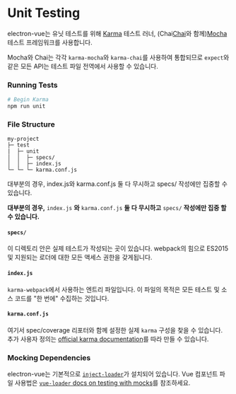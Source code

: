 # Unit Testing

electron-vue는 유닛 테스트를 위해 [Karma](https://karma-runner.github.io/1.0/index.html) 테스트 러너, \(Chai[Chai](http://chaijs.com/)와 함께\)[Mocha](https://mochajs.org/) 테스트 프레임워크를 사용합니다.

Mocha와 Chai는 각각 `karma-mocha`와 `karma-chai`를 사용하여 통합되므로 `expect`와 같은 모든 API는 테스트 파일 전역에서 사용할 수 있습니다.

### Running Tests

```bash
# Begin Karma
npm run unit
```

### File Structure

```
my-project
├─ test
|  ├─ unit
│  │  ├─ specs/
│  │  ├─ index.js
└─ └─ └─ karma.conf.js
```

대부분의 경우, index.js와 karma.conf.js 둘 다 무시하고 specs/ 작성에만 집중할 수 있습니다.

**대부분의 경우,** `index.js` **와** `karma.conf.js` **둘 다 무시하고** `specs/` **작성에만 집중 할 수 있습니다.**

#### `specs/`

이 디렉토리 안은 실제 테스트가 작성되는 곳이 있습니다. webpack의 힘으로 ES2015 및 지원되는 로더에 대한 모든 액세스 권한을 갖게됩니다.

#### `index.js`

`karma-webpack`에서 사용하는 엔트리 파일입니다. 이 파일의 목적은 모든 테스트 및 소스 코드를 "한 번에" 수집하는 것입니다.

#### `karma.conf.js`

여기서 spec/coverage 리포터와 함께 설정한 실제 `karma` 구성을 찾을 수 있습니다. 추가 사용자 정의는 [official karma documentation](http://karma-runner.github.io/1.0/config/configuration-file.html)를 따라 만들 수 있습니다.

### Mocking Dependencies

electron-vue는 기본적으로  [`inject-loader`](https://github.com/plasticine/inject-loader)가 설치되어 있습니다. 
Vue 컴포넌트 파일 사용법은 [`vue-loader` docs on testing with mocks](http://vue-loader.vuejs.org/en/workflow/testing-with-mocks.html)를 참조하세요.

